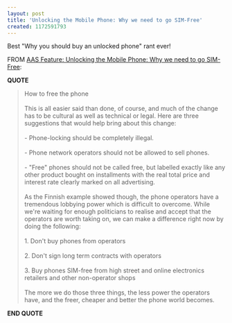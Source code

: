 ```yaml
---
layout: post
title: 'Unlocking the Mobile Phone: Why we need to go SIM-Free'
created: 1172591793
---
```

<p> Best &quot;Why you should buy an unlocked phone&quot; rant ever! </p><p> FROM <a href="http://www.allaboutsymbian.com/features/item/Its_time_to_buy_SIM-free_phones.php">AAS Feature: Unlocking the Mobile Phone: Why we need to go SIM-Free</a>: </p><p> <strong>QUOTE</strong> </p><blockquote> How to free the phone <br /> <br />This is all easier said than done, of course, and much of the change has to be cultural as well as technical or legal. Here are three suggestions that would help bring about this change: <br /> <br />- Phone-locking should be completely illegal. <br /> <br />- Phone network operators should not be allowed to sell phones. <br /> <br />- &quot;Free&quot; phones should not be called free, but labelled exactly like any other product bought on installments with the real total price and interest rate clearly marked on all advertising. <br /> <br />As the Finnish example showed though, the phone operators have a tremendous lobbying power which is difficult to overcome. While we&#39;re waiting for enough politicians to realise and accept that the operators are worth taking on, we can make a difference right now by doing the following: <br /> <br />1. Don&#39;t buy phones from operators <br /> <br />2. Don&#39;t sign long term contracts with operators <br /> <br />3. Buy phones SIM-free from high street and online electronics retailers and other non-operator shops <br /> <br />The more we do those three things, the less power the operators have, and the freer, cheaper and better the phone world becomes. </blockquote><p> <strong>END QUOTE</strong> </p>
